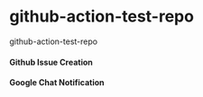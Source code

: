 # github-action-test-repo



github-action-test-repo

#### Github Issue Creation 

#### Google Chat Notification


